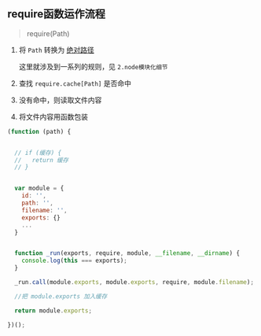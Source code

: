 ## require函数运作流程

> require(Path)

1. 将 `Path` 转换为 <u>绝对路径</u>

   这里就涉及到一系列的规则，见 `2.node模块化细节`

2. 查找 `require.cache[Path]` 是否命中

3. 没有命中，则读取文件内容

4. 将文件内容用函数包装

```js
(function (path) {


  // if (缓存) {
  //   return 缓存
  // }


  var module = {
    id: '',
    path: '',
    filename: '',
    exports: {}
    ...
  }


  function _run(exports, require, module, __filename, __dirname) {
    console.log(this === exports);
  }

  _run.call(module.exports, module.exports, require, module.filename);

  //把 module.exports 加入缓存

  return module.exports;

})();
```